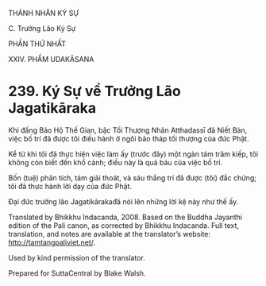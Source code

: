 THÁNH NHÂN KÝ SỰ

C. Trưởng Lão Ký Sự

PHẦN THỨ NHẤT

XXIV. PHẨM UDAKĀSANA

# 239\. Ký Sự về Trưởng Lão Jagatikāraka

Khi đấng Bảo Hộ Thế Gian, bậc Tối Thượng Nhân Atthadassī đã Niết Bàn, việc bố trí đã được tôi điều hành ở ngôi bảo tháp tối thượng của đức Phật.

Kể từ khi tôi đã thực hiện việc làm ấy (trước đây) một ngàn tám trăm kiếp, tôi không còn biết đến khổ cảnh; điều này là quả báu của việc bố trí.

Bốn (tuệ) phân tích, tám giải thoát, và sáu thắng trí đã được (tôi) đắc chứng; tôi đã thực hành lời dạy của đức Phật.

Đại đức trưởng lão Jagatikārakađã nói lên những lời kệ này như thế ấy.

Translated by Bhikkhu Indacanda, 2008. Based on the Buddha Jayanthi edition of the Pali canon, as corrected by Bhikkhu Indacanda. Full text, translation, and notes are available at the translator’s website: http://tamtangpaliviet.net/.

Used by kind permission of the translator.

Prepared for SuttaCentral by Blake Walsh.